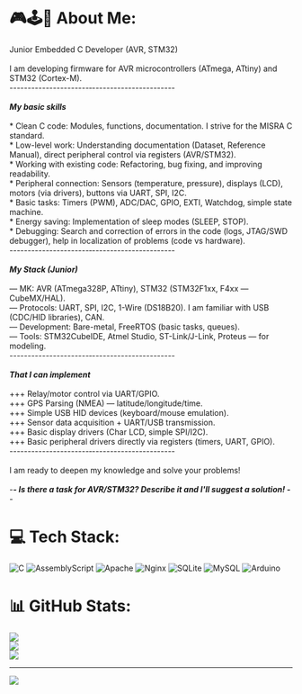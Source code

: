 # 🎮🕹️👾 About Me:
Junior Embedded C Developer (AVR, STM32)<br><br>I am developing firmware for AVR microcontrollers (ATmega, ATtiny) and STM32 (Cortex-M).<br>----------------------‐-----------------------<br><br>___My basic skills___<br><br>* Clean C code: Modules, functions, documentation. I strive for the MISRA C standard.<br>* Low-level work: Understanding documentation (Dataset, Reference Manual), direct peripheral control via registers (AVR/STM32).<br>* Working with existing code: Refactoring, bug fixing, and improving readability.<br>* Peripheral connection: Sensors (temperature, pressure), displays (LCD), motors (via drivers), buttons via UART, SPI, I2C.<br>* Basic tasks: Timers (PWM), ADC/DAC, GPIO, EXTI, Watchdog, simple state machine.<br>* Energy saving: Implementation of sleep modes (SLEEP, STOP).<br>* Debugging: Search and correction of errors in the code (logs, JTAG/SWD debugger), help in localization of problems (code vs hardware).<br>----------------------‐-----------------------<br><br>___My Stack (Junior)___<br><br>— MK: AVR (ATmega328P, ATtiny), STM32 (STM32F1xx, F4xx — CubeMX/HAL).<br>— Protocols: UART, SPI, I2C, 1-Wire (DS18B20). I am familiar with USB (CDC/HID libraries), CAN.<br>— Development: Bare-metal, FreeRTOS (basic tasks, queues).<br>— Tools: STM32CubeIDE, Atmel Studio, ST-Link/J-Link, Proteus — for modeling.<br>----------------------‐-----------------------<br><br>___That I can implement___<br><br>+++ Relay/motor control via UART/GPIO.<br>+++ GPS Parsing (NMEA) — latitude/longitude/time.<br>+++ Simple USB HID devices (keyboard/mouse emulation).<br>+++ Sensor data acquisition + UART/USB transmission.<br>+++ Basic display drivers (Char LCD, simple SPI/I2C).<br>+++ Basic peripheral drivers directly via registers (timers, UART, GPIO).<br>----------------------‐-----------------------<br><br>I am ready to deepen my knowledge and solve your problems!<br><br>-___- Is there a task for AVR/STM32? Describe it and I'll suggest a solution! -___-

# 💻 Tech Stack:
![C](https://img.shields.io/badge/c-%2300599C.svg?style=for-the-badge&logo=c&logoColor=white) ![AssemblyScript](https://img.shields.io/badge/assembly%20script-%23000000.svg?style=for-the-badge&logo=assemblyscript&logoColor=white) ![Apache](https://img.shields.io/badge/apache-%23D42029.svg?style=for-the-badge&logo=apache&logoColor=white) ![Nginx](https://img.shields.io/badge/nginx-%23009639.svg?style=for-the-badge&logo=nginx&logoColor=white) ![SQLite](https://img.shields.io/badge/sqlite-%2307405e.svg?style=for-the-badge&logo=sqlite&logoColor=white) ![MySQL](https://img.shields.io/badge/mysql-4479A1.svg?style=for-the-badge&logo=mysql&logoColor=white) ![Arduino](https://img.shields.io/badge/-Arduino-00979D?style=for-the-badge&logo=Arduino&logoColor=white)
# 📊 GitHub Stats:
![](https://github-readme-stats.vercel.app/api?username=SergeyKisa228&theme=blue-green&hide_border=false&include_all_commits=true&count_private=true)<br/>
![](https://nirzak-streak-stats.vercel.app/?user=SergeyKisa228&theme=blue-green&hide_border=false)<br/>
![](https://github-readme-stats.vercel.app/api/top-langs/?username=SergeyKisa228&theme=blue-green&hide_border=false&include_all_commits=true&count_private=true&layout=compact)

---
[![](https://visitcount.itsvg.in/api?id=SergeyKisa228&icon=4&color=3)](https://visitcount.itsvg.in)

<!-- Proudly created with GPRM ( https://gprm.itsvg.in ) -->
